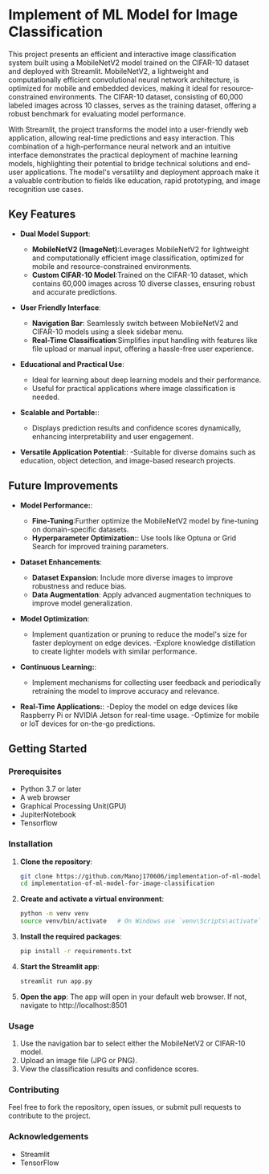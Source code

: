 # Implement of ML Model for Image Classification
This project presents an efficient and interactive image classification system built using a MobileNetV2 model trained on the CIFAR-10 dataset and deployed with Streamlit. MobileNetV2, a lightweight and computationally efficient convolutional neural network architecture, is optimized for mobile and embedded devices, making it ideal for resource-constrained environments. The CIFAR-10 dataset, consisting of 60,000 labeled images across 10 classes, serves as the training dataset, offering a robust benchmark for evaluating model performance.

With Streamlit, the project transforms the model into a user-friendly web application, allowing real-time predictions and easy interaction. This combination of a high-performance neural network and an intuitive interface demonstrates the practical deployment of machine learning models, highlighting their potential to bridge technical solutions and end-user applications. The model's versatility and deployment approach make it a valuable contribution to fields like education, rapid prototyping, and image recognition use cases.
## Key Features

- **Dual Model Support**:
  - **MobileNetV2 (ImageNet)**:Leverages MobileNetV2 for lightweight and computationally efficient image classification, optimized for mobile and resource-constrained environments.
  - **Custom CIFAR-10 Model**:Trained on the CIFAR-10 dataset, which contains 60,000 images across 10 diverse classes, ensuring robust and accurate predictions.
- **User Friendly Interface**:
  - **Navigation Bar**: Seamlessly switch between MobileNetV2 and CIFAR-10 models using a sleek sidebar menu.
  - **Real-Time Classification**:Simplifies input handling with features like file upload or manual input, offering a hassle-free user experience.

- **Educational and Practical Use**:
  - Ideal for learning about deep learning models and their performance.
  - Useful for practical applications where image classification is needed.
    
- **Scalable and Portable:**:
  - Displays prediction results and confidence scores dynamically, enhancing interpretability and user engagement.
    
- **Versatile Application Potential:**:
  -Suitable for diverse domains such as education, object detection, and image-based research projects.
  
## Future Improvements

- **Model Performance:**:
  - **Fine-Tuning**:Further optimize the MobileNetV2 model by fine-tuning on domain-specific datasets.
  - **Hyperparameter Optimization:**: Use tools like Optuna or Grid Search for improved training parameters.
- **Dataset Enhancements**:
  - **Dataset Expansion**: Include more diverse images to improve robustness and reduce bias.
  - **Data Augmentation**: Apply advanced augmentation techniques to improve model generalization.
- **Model Optimization**:
  - Implement quantization or pruning to reduce the model's size for faster deployment on edge devices.
  -Explore knowledge distillation to create lighter models with similar performance.
    
- **Continuous Learning:**:
  - Implement mechanisms for collecting user feedback and periodically retraining the model to improve accuracy and relevance.
    
- **Real-Time Applications:**:
  -Deploy the model on edge devices like Raspberry Pi or NVIDIA Jetson for real-time usage.
  -Optimize for mobile or IoT devices for on-the-go predictions.

## Getting Started

### Prerequisites

- Python 3.7 or later
- A web browser
- Graphical Processing Unit(GPU)
- JupiterNotebook
- Tensorflow

### Installation

1. **Clone the repository**:
   ```bash
   git clone https://github.com/Manoj170606/implementation-of-ml-model-for-image-classification
   cd implementation-of-ml-model-for-image-classification
2. **Create and activate a virtual environment**:
    ```bash
    python -m venv venv
    source venv/bin/activate   # On Windows use `venv\Scripts\activate`
3. **Install the required packages**:
    ```bash
    pip install -r requirements.txt
4. **Start the Streamlit app**:
    ```bash
    streamlit run app.py
5. **Open the app**: 
    The app will open in your default web browser. If not, navigate to http://localhost:8501


### Usage
  1. Use the navigation bar to select either the MobileNetV2 or CIFAR-10 model.
  2. Upload an image file (JPG or PNG).
  3. View the classification results and confidence scores.

### Contributing
  Feel free to fork the repository, open issues, or submit pull requests to contribute to the project.

### Acknowledgements
  - Streamlit
  - TensorFlow



